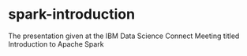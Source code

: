 spark-introduction
==================

The presentation given at the IBM Data Science Connect Meeting titled Introduction to Apache Spark
